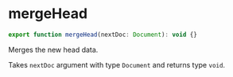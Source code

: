 # mergeHead

```js
export function mergeHead(nextDoc: Document): void {}
```

Merges the new head data. 

Takes `nextDoc` argument with type `Document` and returns type `void`.